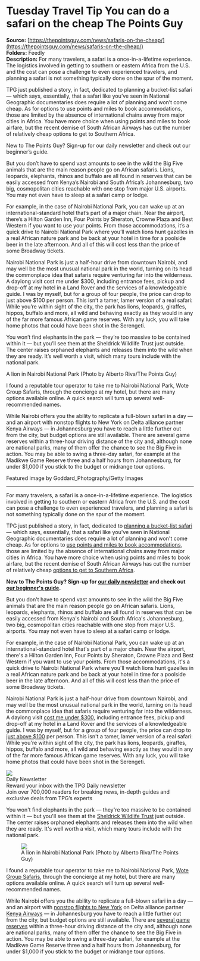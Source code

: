 # Tuesday Travel Tip You can do a safari on the cheap The Points Guy

**Source:** [https://thepointsguy.com/news/safaris-on-the-cheap/](https://thepointsguy.com/news/safaris-on-the-cheap/)  
**Folders:** Feedly  
**Description:** For many travelers, a safari is a once-in-a-lifetime experience. The logistics involved in getting to southern or eastern Africa from the U.S. and the cost can pose a challenge to even experienced travelers, and planning a safari is not something typically done on the spur of the moment.

TPG just published a story, in fact, dedicated to planning a bucket-list safari — which says, essentially, that a safari like you’ve seen in National Geographic documentaries does require a lot of planning and won’t come cheap. As for options to use points and miles to book accommodations, those are limited by the absence of international chains away from major cities in Africa. You have more choice when using points and miles to book airfare, but the recent demise of South African Airways has cut the number of relatively cheap options to get to Southern Africa.

New to The Points Guy? Sign-up for our daily newsletter and check out our beginner’s guide.

But you don’t have to spend vast amounts to see in the wild the Big Five animals that are the main reason people go on African safaris. Lions, leopards, elephants, rhinos and buffalo are all found in reserves that can be easily accessed from Kenya’s Nairobi and South Africa’s Johannesburg, two big, cosmopolitan cities reachable with one stop from major U.S. airports. You may not even have to sleep at a safari camp or lodge.

For example, in the case of Nairobi National Park, you can wake up at an international-standard hotel that’s part of a major chain. Near the airport, there’s a Hilton Garden Inn, Four Points by Sheraton, Crowne Plaza and Best Western if you want to use your points. From those accommodations, it’s a quick drive to Nairobi National Park where you’ll watch lions hunt gazelles in a real African nature park and be back at your hotel in time for a poolside beer in the late afternoon. And all of this will cost less than the price of some Broadway tickets.

Nairobi National Park is just a half-hour drive from downtown Nairobi, and may well be the most unusual national park in the world, turning on its head the commonplace idea that safaris require venturing far into the wilderness. A daylong visit cost me under $300, including entrance fees, pickup and drop-off at my hotel in a Land Rover and the services of a knowledgeable guide. I was by myself, but for a group of four people, the price can drop to just above $100 per person. This isn’t a tamer, lamer version of a real safari: While you’re within sight of the city, the park has lions, leopards, giraffes, hippos, buffalo and more, all wild and behaving exactly as they would in any of the far more famous African game reserves. With any luck, you will take home photos that could have been shot in the Serengeti.

You won’t find elephants in the park — they’re too massive to be contained within it — but you’ll see them at the Sheldrick Wildlife Trust just outside. The center raises orphaned elephants and releases them into the wild when they are ready. It’s well worth a visit, which many tours include with the national park.

A lion in Nairobi National Park (Photo by Alberto Riva/The Points Guy)

I found a reputable tour operator to take me to Nairobi National Park, Wote Group Safaris, through the concierge at my hotel, but there are many options available online. A quick search will turn up several well-recommended names.

While Nairobi offers you the ability to replicate a full-blown safari in a day — and an airport with nonstop flights to New York on Delta alliance partner Kenya Airways — in Johannesburg you have to reach a little further out from the city, but budget options are still available. There are several game reserves within a three-hour driving distance of the city and, although none are national parks, many of them offer the chance to see the Big Five in action. You may be able to swing a three-day safari, for example at the Madikwe Game Reserve three and a half hours from Johannesburg, for under $1,000 if you stick to the budget or midrange tour options.

Featured image by Goddard_Photography/Getty Images


---

<div><p>For many travelers, a safari is a once-in-a-lifetime experience. The logistics involved in getting to southern or eastern Africa from the U.S. and the cost can pose a challenge to even experienced travelers, and planning a safari is not something typically done on the spur of the moment.</p><p>TPG just published a story, in fact, dedicated to <a href="https://thepointsguy.com/news/dreaming-of-an-african-safari-how-ill-book-my-bucket-list-trip-to-tanzania-on-miles-and-points/">planning a bucket-list safari</a> — which says, essentially, that a safari like you've seen in National Geographic documentaries does require a lot of planning and won't come cheap. As for options to <a href="https://thepointsguy.com/guide/redeem-points-and-miles-for-safaris/">use points and miles to book accommodations</a>, those are limited by the absence of international chains away from major cities in Africa. You have more choice when using points and miles to book airfare, but the recent demise of South African Airways has cut the number of relatively cheap <a href="https://thepointsguy.com/guide/planning-family-trip-africa/">options to get to Southern Africa</a>.</p><p><b>New to The Points Guy? Sign-up for <a href="https://thepointsguy.com/newsletters/daily/">our daily newsletter</a> and check out <a href="https://thepointsguy.com/credit-cards/beginners/">our beginner's guide</a>.</b></p><p>But you don't have to spend vast amounts to see in the wild the Big Five animals that are the main reason people go on African safaris. Lions, leopards, elephants, rhinos and buffalo are all found in reserves that can be easily accessed from Kenya's Nairobi and South Africa's Johannesburg, two big, cosmopolitan cities reachable with one stop from major U.S. airports. You may not even have to sleep at a safari camp or lodge.</p><p>For example, in the case of Nairobi National Park, you can wake up at an international-standard hotel that's part of a major chain. Near the airport, there's a Hilton Garden Inn, Four Points by Sheraton, Crowne Plaza and Best Western if you want to use your points. From those accommodations, it's a quick drive to Nairobi National Park where you'll watch lions hunt gazelles in a real African nature park and be back at your hotel in time for a poolside beer in the late afternoon. And all of this will cost less than the price of some Broadway tickets.</p><p>Nairobi National Park is just a half-hour drive from downtown Nairobi, and may well be the most unusual national park in the world, turning on its head the commonplace idea that safaris require venturing far into the wilderness. A daylong visit <a href="https://thepointsguy.com/news/affordable-safari-nairobi-national-park/">cost me under $300</a>, including entrance fees, pickup and drop-off at my hotel in a Land Rover and the services of a knowledgeable guide. I was by myself, but for a group of four people, the price can drop to <a href="https://www.naturaltoursandsafaris.com/nairobi-day-tour-excursions/nairobi-national-park-tour/">just above $100</a> per person. This isn't a tamer, lamer version of a real safari: While you're within sight of the city, the park has lions, leopards, giraffes, hippos, buffalo and more, all wild and behaving exactly as they would in any of the far more famous African game reserves. With any luck, you will take home photos that could have been shot in the Serengeti.</p><div><picture><img src="https://thepointsguy.com/images/EmailSignUp/daily-dt.svg"></picture><div><div>Daily Newsletter</div><div>Reward your inbox with the TPG Daily newsletter</div><div>Join over 700,000 readers for breaking news, in-depth guides and exclusive deals from TPG’s experts</div></div></div><p>You won't find elephants in the park — they're too massive to be contained within it — but you'll see them at the <a href="https://www.googleadservices.com/pagead/aclk?sa=L&amp;ai=DChcSEwilkMSI_b_pAhUYtsgKHfJ6DHYYABAAGgJxdQ&amp;ohost=www.google.com&amp;cid=CAESQeD2yJAb3bGoU2SYb0Ty1cYSwsgWEU8iqD8jGHgi3Lazydo9-askyZkRCiQCSi8Pq0-kDHX1OESBJkMdb5113DMd&amp;sig=AOD64_0OJ9RgpvdDjOarSCCOGRfDffcMRw&amp;q=&amp;ved=2ahUKEwjDqrqI_b_pAhWETN8KHQA0A4IQ0Qx6BAgqEAE&amp;adurl=">Sheldrick Wildlife Trust</a> just outside. The center raises orphaned elephants and releases them into the wild when they are ready. It's well worth a visit, which many tours include with the national park.</p><figure><div><img src="https://runway-media-production.global.ssl.fastly.net/us/originals/2018/11/1_ALB_0808.jpg?width=1080"></div><figcaption>A lion in Nairobi National Park (Photo by Alberto Riva/The Points Guy)</figcaption></figure><p>I found a reputable tour operator to take me to Nairobi National Park, <a href="https://www.wotegroupsafaris.com/">Wote Group Safaris</a>, through the concierge at my hotel, but there are many options available online. A quick search will turn up several well-recommended names.</p><p>While Nairobi offers you the ability to replicate a full-blown safari in a day — and an airport with <a href="https://thepointsguy.com/reviews/kenya-airways-787-business-class/">nonstop flights to New York</a> on Delta alliance partner <a href="https://thepointsguy.com/news/it-just-got-a-lot-easier-for-delta-loyalists-to-fly-to-africa/">Kenya Airways</a> — in Johannesburg you have to reach a little further out from the city, but budget options are still available. There are <a href="https://www.safaribookings.com/blog/best-safari-parks-and-game-reserves-near-johannesburg">several game reserves</a> within a three-hour driving distance of the city and, although none are national parks, many of them offer the chance to see the Big Five in action. You may be able to swing a three-day safari, for example at the Madikwe Game Reserve three and a half hours from Johannesburg, for under $1,000 if you stick to the budget or midrange tour options.</p></div>